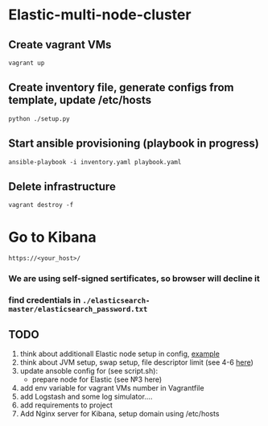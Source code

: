 # Elastic-multi-node-cluster

## Create vagrant VMs
`vagrant up`

## Create inventory file, generate configs from template, update /etc/hosts
`python ./setup.py`

## Start ansible provisioning (playbook in progress)
`ansible-playbook -i inventory.yaml playbook.yaml`

## Delete infrastructure
`vagrant destroy -f`

# Go to Kibana
`https://<your_host>/`
### We are using self-signed sertificates, so browser will decline it
### find credentials in `./elasticsearch-master/elasticsearch_password.txt`

## TODO
1. think about additionall Elastic node setup in config, [example](https://www.elastic.co/guide/en/elasticsearch/reference/current/modules-node.html)
2. think about JVM setup, swap setup, file descriptor limit (see 4-6 [here](https://prabhjot-singh.medium.com/setup-a-multi-node-production-ready-elasticsearch-cluster-8504955f5d10))
3. update ansoble config for (see script.sh):
    - prepare node for Elastic (see №3 here)
4. add env variable for vagrant VMs number in Vagrantfile
5. add Logstash and some log simulator....
6. add requirements to project
7. Add Nginx server for Kibana, setup domain using /etc/hosts